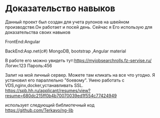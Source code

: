 # Доказательство навыков
Данный проeкт был создан для учета рулонов на швейном производстве.Он работает и посей день.
Сейчас я Его использую для доказательства своих навыков

FrontEnd:Angular

BackEnd:Asp.net(c#) MongoDB, bootstrap ,Angular material

В работе его можно увидеть тут:https://myjobsearchrolls.fz-servise.ru/ Логин:123 Пароль:456

Залит на мой личный сервер. Можете там кликать на все что угодно. Я установил его  параллельно "боевому". Умею работать с VDS,nginx,docker,устанавливать SSL.
https://spb.hh.ru/applicant/resumes/view?resume=680dc215ff0b4b70070039ed1f554c77424949

использует следующий библиотечный код https://github.com/Terkavo/ng-lib
